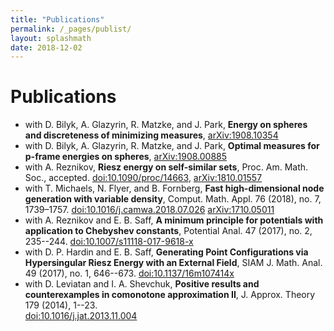 ```yaml
---
title: "Publications"
permalink: /_pages/publist/
layout: splashmath
date: 2018-12-02
---
```

# Publications
* with D. Bilyk, A. Glazyrin, R. Matzke, and J. Park, **Energy on spheres and discreteness of minimizing measures**, 
[arXiv:1908.10354](https://arxiv.org/abs/1908.10354)<br>
* with D. Bilyk, A. Glazyrin, R. Matzke, and J. Park, **Optimal
  measures for p-frame energies on spheres**, 
  [arXiv:1908.00885](https://arxiv.org/abs/1908.00885)<br>
* with A. Reznikov, **Riesz energy on self-similar sets**, Proc.  Am.  Math.  Soc., accepted. 
[doi:10.1090/proc/14663](https://doi.org/10.1090/proc/14663),
[arXiv:1810.01557](https://arxiv.org/abs/1810.01557)<br>
* with T. Michaels, N. Flyer, and B. Fornberg, **Fast high-dimensional node generation with variable density**, Comput. Math. Appl. 76 (2018), no. 7, 1739–1757. 
[doi:10.1016/j.camwa.2018.07.026](https://doi.org/10.1016/j.camwa.2018.07.026)
[arXiv:1710.05011](https://arxiv.org/abs/1710.05011)<br>
* with A. Reznikov and E. B. Saff, **A minimum principle for potentials with application to Chebyshev constants**, Potential Anal.  47  (2017),  no. 2, 235--244. 
[doi:10.1007/s11118-017-9618-x](https://doi.org/10.1007/s11118-017-9618-x) <br>
* with D. P. Hardin and E. B. Saff, **Generating Point Configurations via Hypersingular Riesz Energy with an External Field**, SIAM J. Math. Anal.  49  (2017),  no. 1, 646--673. 
[doi:10.1137/16m107414x](https://doi.org/10.1137/16M107414X)<br>
* with D. Leviatan and I. A. Shevchuk, **Positive results and counterexamples in comonotone approximation II**, J. Approx. Theory  179  (2014), 1--23.  
[doi:10.1016/j.jat.2013.11.004](https://doi.org/10.1016/j.jat.2013.11.004)<br>
